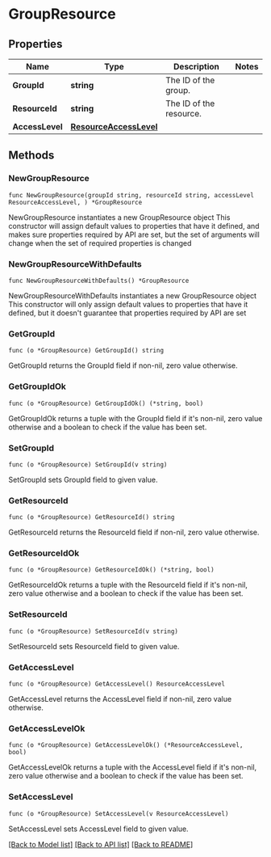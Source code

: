 # GroupResource

## Properties

Name | Type | Description | Notes
------------ | ------------- | ------------- | -------------
**GroupId** | **string** | The ID of the group. | 
**ResourceId** | **string** | The ID of the resource. | 
**AccessLevel** | [**ResourceAccessLevel**](ResourceAccessLevel.md) |  | 

## Methods

### NewGroupResource

`func NewGroupResource(groupId string, resourceId string, accessLevel ResourceAccessLevel, ) *GroupResource`

NewGroupResource instantiates a new GroupResource object
This constructor will assign default values to properties that have it defined,
and makes sure properties required by API are set, but the set of arguments
will change when the set of required properties is changed

### NewGroupResourceWithDefaults

`func NewGroupResourceWithDefaults() *GroupResource`

NewGroupResourceWithDefaults instantiates a new GroupResource object
This constructor will only assign default values to properties that have it defined,
but it doesn't guarantee that properties required by API are set

### GetGroupId

`func (o *GroupResource) GetGroupId() string`

GetGroupId returns the GroupId field if non-nil, zero value otherwise.

### GetGroupIdOk

`func (o *GroupResource) GetGroupIdOk() (*string, bool)`

GetGroupIdOk returns a tuple with the GroupId field if it's non-nil, zero value otherwise
and a boolean to check if the value has been set.

### SetGroupId

`func (o *GroupResource) SetGroupId(v string)`

SetGroupId sets GroupId field to given value.


### GetResourceId

`func (o *GroupResource) GetResourceId() string`

GetResourceId returns the ResourceId field if non-nil, zero value otherwise.

### GetResourceIdOk

`func (o *GroupResource) GetResourceIdOk() (*string, bool)`

GetResourceIdOk returns a tuple with the ResourceId field if it's non-nil, zero value otherwise
and a boolean to check if the value has been set.

### SetResourceId

`func (o *GroupResource) SetResourceId(v string)`

SetResourceId sets ResourceId field to given value.


### GetAccessLevel

`func (o *GroupResource) GetAccessLevel() ResourceAccessLevel`

GetAccessLevel returns the AccessLevel field if non-nil, zero value otherwise.

### GetAccessLevelOk

`func (o *GroupResource) GetAccessLevelOk() (*ResourceAccessLevel, bool)`

GetAccessLevelOk returns a tuple with the AccessLevel field if it's non-nil, zero value otherwise
and a boolean to check if the value has been set.

### SetAccessLevel

`func (o *GroupResource) SetAccessLevel(v ResourceAccessLevel)`

SetAccessLevel sets AccessLevel field to given value.



[[Back to Model list]](../README.md#documentation-for-models) [[Back to API list]](../README.md#documentation-for-api-endpoints) [[Back to README]](../README.md)


